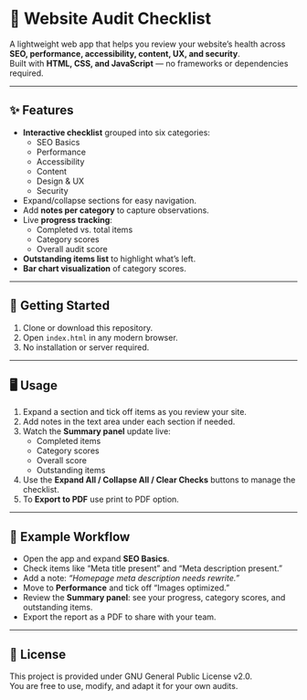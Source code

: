 # 📝 Website Audit Checklist

A lightweight web app that helps you review your website’s health across **SEO, performance, accessibility, content, UX, and security**.  
Built with **HTML, CSS, and JavaScript** — no frameworks or dependencies required.

---

## ✨ Features
- **Interactive checklist** grouped into six categories:
  - SEO Basics
  - Performance
  - Accessibility
  - Content
  - Design & UX
  - Security
- Expand/collapse sections for easy navigation.
- Add **notes per category** to capture observations.
- Live **progress tracking**:
  - Completed vs. total items
  - Category scores
  - Overall audit score
- **Outstanding items list** to highlight what’s left.
- **Bar chart visualization** of category scores.

---

## 🚀 Getting Started

1. Clone or download this repository.
2. Open `index.html` in any modern browser.
3. No installation or server required.

---

## 🖥️ Usage

1. Expand a section and tick off items as you review your site.
2. Add notes in the text area under each section if needed.
3. Watch the **Summary panel** update live:
   - Completed items
   - Category scores
   - Overall score
   - Outstanding items
4. Use the **Expand All / Collapse All / Clear Checks** buttons to manage the checklist.
5. To **Export to PDF** use print to PDF option.


---

## 📖 Example Workflow
- Open the app and expand **SEO Basics**.  
- Check items like “Meta title present” and “Meta description present.”  
- Add a note: *“Homepage meta description needs rewrite.”*  
- Move to **Performance** and tick off “Images optimized.”  
- Review the **Summary panel**: see your progress, category scores, and outstanding items.  
- Export the report as a PDF to share with your team.

---

## 📜 License
This project is provided under GNU General Public License v2.0.  
You are free to use, modify, and adapt it for your own audits.